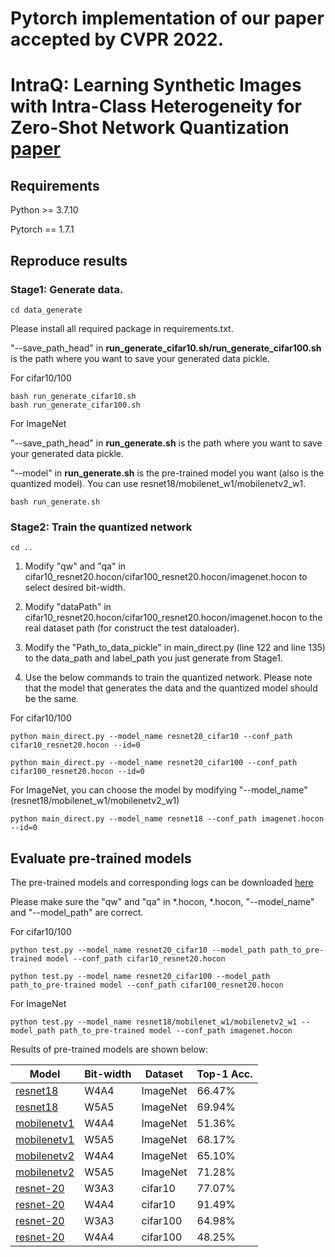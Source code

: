 # Pytorch implementation of our paper accepted by CVPR 2022.
# IntraQ: Learning Synthetic Images with Intra-Class Heterogeneity for Zero-Shot Network Quantization [paper](https://arxiv.org/abs/2111.09136)

## Requirements

Python >= 3.7.10

Pytorch == 1.7.1

## Reproduce results

### Stage1: Generate data.



```
cd data_generate
```

Please install all required package in requirements.txt.

"--save_path_head" in **run_generate_cifar10.sh/run_generate_cifar100.sh** is the path where you want to save your generated data pickle.

For cifar10/100
```
bash run_generate_cifar10.sh
bash run_generate_cifar100.sh
```

For ImageNet

"--save_path_head" in **run_generate.sh** is the path where you want to save your generated data pickle.

"--model" in **run_generate.sh** is the pre-trained model you want (also is the quantized model). 
You can use resnet18/mobilenet_w1/mobilenetv2_w1.
```
bash run_generate.sh
```

### Stage2: Train the quantized network

```
cd ..
```

1. Modify "qw" and "qa" in cifar10_resnet20.hocon/cifar100_resnet20.hocon/imagenet.hocon to select desired bit-width.

2. Modify "dataPath" in cifar10_resnet20.hocon/cifar100_resnet20.hocon/imagenet.hocon to the real dataset path (for construct the test dataloader).

3. Modify the "Path_to_data_pickle" in main_direct.py (line 122 and line 135) to the data_path and label_path you just generate from Stage1.

4. Use the below commands to train the quantized network. Please note that the model that generates the data and the quantized model should be the same.


For cifar10/100
```
python main_direct.py --model_name resnet20_cifar10 --conf_path cifar10_resnet20.hocon --id=0

python main_direct.py --model_name resnet20_cifar100 --conf_path cifar100_resnet20.hocon --id=0
```

For ImageNet, you can choose the model by modifying "--model_name" (resnet18/mobilenet_w1/mobilenetv2_w1)
```
python main_direct.py --model_name resnet18 --conf_path imagenet.hocon --id=0
```


## Evaluate pre-trained models

The pre-trained models and corresponding logs can be downloaded [here](https://drive.google.com/drive/folders/1wk0WNxHhJiUky2ymEYJBg4o6oXLM15e4?usp=sharing) 

Please make sure the "qw" and "qa" in *.hocon, *.hocon, "--model_name" and "--model_path" are correct.

For cifar10/100
```
python test.py --model_name resnet20_cifar10 --model_path path_to_pre-trained model --conf_path cifar10_resnet20.hocon

python test.py --model_name resnet20_cifar100 --model_path path_to_pre-trained model --conf_path cifar100_resnet20.hocon
```

For ImageNet
```
python test.py --model_name resnet18/mobilenet_w1/mobilenetv2_w1 --model_path path_to_pre-trained model --conf_path imagenet.hocon
```

Results of pre-trained models are shown below:

| Model     | Bit-width| Dataset  | Top-1 Acc.  |
| --------- | -------- | -------- | ----------- | 
| [resnet18](https://drive.google.com/file/d/1cMmYk9h7WhTkNRqataD0GWVCB3Dg0wPm/view?usp=sharing)  | W4A4 | ImageNet | 66.47%    | 
| [resnet18](https://drive.google.com/file/d/1k8Sh30Ftl0vkmttQYxy29XBuGRLf9H2m/view?usp=sharing)  | W5A5 | ImageNet | 69.94%    | 
| [mobilenetv1](https://drive.google.com/file/d/19Nzp6PyQcqRnAw9ZkNNpIPC8-IARfdBP/view?usp=sharing)  | W4A4 | ImageNet | 51.36%    |
| [mobilenetv1](https://drive.google.com/file/d/1KVGzD4K4qYzD-6KTtqGMYJ23YpJyuD2V/view?usp=sharing)  | W5A5 | ImageNet | 68.17%    | 
| [mobilenetv2](https://drive.google.com/file/d/16qfhgPsnORUq8EzMacoWNMNQ9npygM5h/view?usp=sharing)  | W4A4 | ImageNet | 65.10%    | 
| [mobilenetv2](https://drive.google.com/file/d/1PhsHcPLmpfcAUAxMAkWOr4-J1yJMWoXo/view?usp=sharing)  | W5A5 | ImageNet | 71.28%    |
| [resnet-20](https://drive.google.com/file/d/1MCA2bOiXnTJ3143oQW2l1c6cNsmtpmNC/view?usp=sharing)  | W3A3 | cifar10 | 77.07%    | 
| [resnet-20](https://drive.google.com/file/d/10RrZ9-weZ5Gq-g9XnVvEEh9esvyQ5_w6/view?usp=sharing)  | W4A4 | cifar10 | 91.49%    | 
| [resnet-20](https://drive.google.com/file/d/1-OJB6WJd-VyyR9JY2M6u32UBXB663nDn/view?usp=sharing)  | W3A3 | cifar100 | 64.98%    | 
| [resnet-20](https://drive.google.com/file/d/1M07Dvk747N1_CS9Tfl_EiBRV78aW7jC3/view?usp=sharing)  | W4A4 | cifar100 | 48.25%    | 
